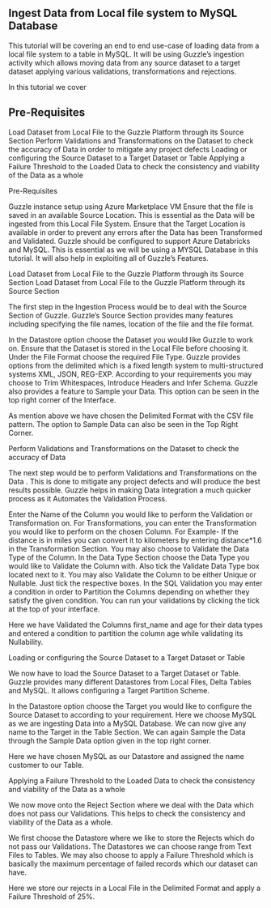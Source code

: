 ## Ingest Data from Local file system to MySQL Database

This tutorial will be covering an end to end use-case of loading data from a local file system to a table in MySQL.  It will be using Guzzle’s ingestion activity which allows moving data from any source dataset to a target dataset applying various validations, transformations and rejections.

In this tutorial we cover

## Pre-Requisites
Load Dataset from Local File to the Guzzle Platform through its Source Section
Perform Validations and Transformations on the Dataset to check the accuracy of Data in order to mitigate any project defects
Loading or configuring the Source Dataset to a Target Dataset or Table
Applying a Failure Threshold to the Loaded Data to check the consistency and viability of the Data as a whole


Pre-Requisites

Guzzle instance setup using Azure Marketplace VM
Ensure that the file is saved in an available Source Location. This is essential as the Data will be ingested from this Local File System.
Ensure that the Target Location is available in order to prevent any errors after the Data has been Transformed and Validated.
Guzzle should be configured to support Azure Databricks and MySQL. This is essential as we will be using a MYSQL Database in this tutorial. It will also help in exploiting all of Guzzle’s Features.

Load Dataset from Local File to the Guzzle Platform through its Source Section
Load Dataset from Local File to the Guzzle Platform through its Source Section

The first step in the Ingestion Process would be to deal with the Source Section of Guzzle. Guzzle’s Source Section provides many features including specifying the file names, location of the file and the file format.

In the Datastore option choose the Dataset you would like Guzzle to work on. Ensure that the Dataset is stored in the Local File before choosing it.
Under the File Format choose the required File Type. Guzzle provides options from the delimited which is a fixed length system to multi-structured systems XML, JSON, REG-EXP.
According to your requirements you may choose to Trim Whitespaces, Introduce Headers and Infer Schema.
Guzzle also provides a feature to Sample your Data. This option can be seen in the top right corner of the Interface.


          

As mention above we have chosen the Delimited Format with the CSV file pattern. The option to Sample Data can also be seen in the Top Right Corner.

Perform Validations and Transformations on the Dataset to check the accuracy of Data 

The next step would be to perform Validations and Transformations on the Data . This is done to mitigate any project defects and will produce the best results possible. Guzzle helps in making Data Integration a much quicker process as it Automates the Validation Process.

Enter the Name of the Column you would like to perform the Validation or Transformation on.
For Transformations, you can enter the Transformation you would like to perform on the chosen Column. For Example- If the distance is in miles you can convert it to kilometers by entering distance*1.6 in the Transformation Section.
You may also choose to Validate the Data Type of the Column. In the Data Type Section choose the Data Type you would like to Validate the Column with.  Also tick the Validate Data Type box located next to it.
You may also Validate the Column to be either Unique or Nullable. Just tick the respective boxes.
In the SQL Validation you may enter a condition in order to Partition the Columns depending on whether they satisfy the given condition. You can run your validations by clicking the tick at the top of your interface.





Here we have Validated the Columns first_name and age for their data types and entered a condition to partition the column age while validating its Nullability.


Loading or configuring the Source Dataset to a Target Dataset or Table

We now have to load the Source Dataset to a Target Dataset or Table. Guzzle provides many different Datastores from Local Files, Delta Tables and MySQL. It allows configuring a Target Partition Scheme.

In the Datastore option choose the Target you would like to configure the Source Dataset to according to your requirement. Here we choose MySQL as we are ingesting Data into a MySQL Database.
We can now give any name to the Target in the Table Section. We can again Sample the Data through the Sample Data option given in the top right corner.




Here we have chosen MySQL as our Datastore and assigned the name customer to our Table.

Applying a Failure Threshold to the Loaded Data to check the consistency and viability of the Data as a whole

We now move onto the Reject Section where we deal with the Data which does not pass our Validations. This helps to check the consistency and viability of the Data as a whole.

We first choose the Datastore where we like to store the Rejects which do not pass our Validations. The Datastores we can choose range from Text Files to Tables.
We may also choose to apply a Failure Threshold which is basically the maximum percentage of failed records which our dataset can have.
	



Here we store our rejects in a Local File in the Delimited Format and apply a Failure Threshold of 25%.
